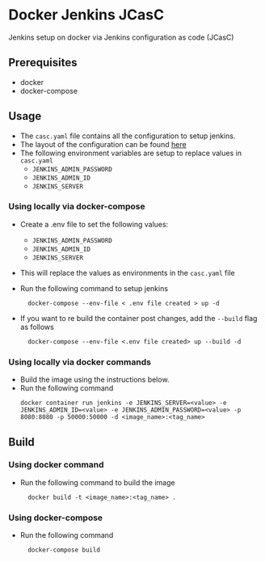 # Docker Jenkins JCasC

Jenkins setup on docker via Jenkins configuration as code (JCasC)

## Prerequisites

- docker
- docker-compose

## Usage

- The `casc.yaml` file contains all the configuration to setup jenkins.
- The layout of the configuration can be found [here](https://github.com/jenkinsci/configuration-as-code-plugin)
- The following environment variables are setup to replace values in `casc.yaml`
  - `JENKINS_ADMIN_PASSWORD`
  - `JENKINS_ADMIN_ID`
  - `JENKINS_SERVER`

### Using locally via docker-compose
- Create a .env file to set the following values:
  - `JENKINS_ADMIN_PASSWORD`
  - `JENKINS_ADMIN_ID`
  - `JENKINS_SERVER`
- This will replace the values as environments in the `casc.yaml` file

- Run the following command to setup jenkins
  ```shell
    docker-compose --env-file < .env file created > up -d
  ```

- If you want to re build the container post changes, add the `--build` flag as follows

  ```shell
    docker-compose --env-file <.env file created> up --build -d
  ```

### Using locally via docker commands

- Build the image using the instructions below.
- Run the following command
  ```shell
  docker container run jenkins -e JENKINS_SERVER=<value> -e JENKINS_ADMIN_ID=<value> -e JENKINS_ADMIN_PASSWORD=<value> -p 8080:8080 -p 50000:50000 -d <image_name>:<tag_name>
  ```

## Build

### Using docker command
- Run the following command to build the image
  ```shell
    docker build -t <image_name>:<tag_name> .
  ```

### Using docker-compose

- Run the following command
  ```shell
    docker-compose build 
  ```
